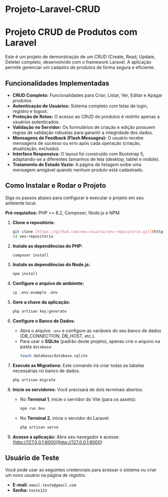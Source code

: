# Projeto-Laravel-CRUD

# Projeto CRUD de Produtos com Laravel

Este é um projeto de demonstração de um CRUD (Create, Read, Update, Delete) completo, desenvolvido com o framework Laravel. A aplicação permite gerenciar um cadastro de produtos de forma segura e eficiente.

## Funcionalidades Implementadas

-   **CRUD Completo:** Funcionalidades para Criar, Listar, Ver, Editar e Apagar produtos.
-   **Autenticação de Usuários:** Sistema completo com telas de login, registro e logout.
-   **Proteção de Rotas:** O acesso ao CRUD de produtos é restrito apenas a usuários autenticados.
-   **Validação no Servidor:** Os formulários de criação e edição possuem regras de validação robustas para garantir a integridade dos dados.
-   **Mensagens de Feedback (Flash Messages):** O usuário recebe mensagens de sucesso ou erro após cada operação (criação, atualização, exclusão).
-   **Interface Responsiva:** O layout foi construído com Bootstrap 5, adaptando-se a diferentes tamanhos de tela (desktop, tablet e mobile).
-   **Tratamento de Estado Vazio:** A página de listagem exibe uma mensagem amigável quando nenhum produto está cadastrado.

## Como Instalar e Rodar o Projeto

Siga os passos abaixo para configurar e executar o projeto em seu ambiente local.

**Pré-requisitos:** PHP >= 8.2, Composer, Node.js e NPM.

1.  **Clone o repositório:**
    ```bash
    git clone [https://github.com/seu-usuario/seu-repositorio.git](https://github.com/seu-usuario/seu-repositorio.git)
    cd seu-repositorio
    ```

2.  **Instale as dependências do PHP:**
    ```bash
    composer install
    ```

3.  **Instale as dependências do Node.js:**
    ```bash
    npm install
    ```

4.  **Configure o arquivo de ambiente:**
    ```bash
    cp .env.example .env
    ```

5.  **Gere a chave da aplicação:**
    ```bash
    php artisan key:generate
    ```

6.  **Configure o Banco de Dados:**
    * Abra o arquivo `.env` e configure as variáveis do seu banco de dados (DB_CONNECTION, DB_HOST, etc.).
    * Para usar o **SQLite** (padrão deste projeto), apenas crie o arquivo na pasta `database`:
        ```bash
        touch database/database.sqlite
        ```

7.  **Execute as Migrations:**
    Este comando irá criar todas as tabelas necessárias no banco de dados.
    ```bash
    php artisan migrate
    ```

8.  **Inicie os servidores:**
    Você precisará de dois terminais abertos.

    * No **Terminal 1**, inicie o servidor do Vite (para os assets):
        ```bash
        npm run dev
        ```
    * No **Terminal 2**, inicie o servidor do Laravel:
        ```bash
        php artisan serve
        ```

9.  **Acesse a aplicação:**
    Abra seu navegador e acesse: [http://127.0.0.1:8000](http://127.0.0.1:8000)

## Usuário de Teste

Você pode usar as seguintes credenciais para acessar o sistema ou criar um novo usuário na página de registro.

-   **E-mail:** `email.teste@gmail.com`
-   **Senha:** `teste123`
